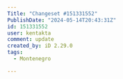 ```yaml
---
Title: "Changeset #151331552"
PublishDate: "2024-05-14T20:43:31Z"
id: 151331552
user: kentakta
comment: update
created_by: iD 2.29.0
tags:
  - Montenegro

---
```


